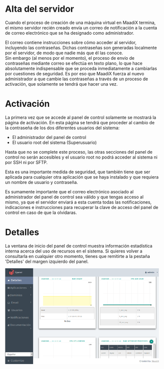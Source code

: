 # Alta del servidor


Cuando el proceso de creación de una máquina virtual en MaadiX termina, el mismo servidor recién creado envía un correo de notificación a la cuenta de correo electrónico que se ha designado como administrador.  

El correo contiene instrucciones sobre cómo acceder al servidor, incluyendo las contraseñas. Dichas contraseñas son generadas localmente por el servidor, de modo que nadie más que él las conoce.  
Sin embargo (al menos por el momento), el proceso de envío de contraseñas mediante correo se efectúa en texto plano, lo que hace absolutamente indispensable que se proceda inmediatamente a cambiarlas por cuestiones de seguridad. Es por eso que MaadiX fuerza al nuevo administrador a que cambie las contraseñas a través de un proceso de activación, que solamente se tendrá que hacer una vez.

# Activación 

La primera vez que se accede al panel de control solamente se mostrará la página de activación. En esta página se tendrá que proceder al cambio de la contraseña de los dos diferentes usuarios del sistema:  

* El administrador del panel de control  
* El usuario root del sistema (Superusuario)    

Hasta que no se complete este proceso, las otras secciones del panel de control no serán accesibles y el usuario root no podrá acceder al sistema ni por SSH ni por SFTP. 

Esta es una importante medida de seguridad, que también tiene que ser aplicada para cualquier otra aplicación que se haya instalado y que requiera un nombre de usuario y contraseña. 

Es sumamente importante que el correo electrónico asociado al administrador del panel de control sea válido y que tengas acceso al mismo, ya que el servidor enviará a esta cuenta todas las notificaciones, indicaciones e instrucciones para recuperar la clave de acceso del panel de control en caso de que la olvidaras.

# Detalles

La ventana de inicio del panel de control muestra información estadística interna acerca del uso de recursos en el sistema. Si quieres volver a consultarla en cualquier otro momento, tienes que remitirte a la pestaña 'Detalles' del margen izquierdo del panel.

![Screenshot](img/cpanel-stats.png)
